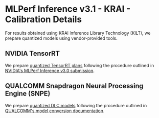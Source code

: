 # MLPerf Inference v3.1 - KRAI - Calibration Details

For results obtained using KRAI Inference Library Technology (KILT), we prepare quantized models using vendor-provided tools.

## NVIDIA TensorRT

We prepare [quantized TensorRT plans](https://docs.nvidia.com/deeplearning/tensorrt/developer-guide/index.html) following the procedure outlined in [NVIDIA's MLPerf Inference v3.0 submission](https://github.com/mlcommons/inference_results_v3.0/blob/master/closed/NVIDIA/documentation/calibration.md).

## QUALCOMM Snapdragon Neural Processing Engine (SNPE)

We prepare [quantized DLC models](https://developer.qualcomm.com/sites/default/files/docs/snpe/quantized_models.html) following the procedure outlined in [QUALCOMM's model conversion documentation](https://developer.qualcomm.com/sites/default/files/docs/snpe/model_conversion.html).
